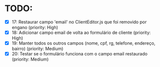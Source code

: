 # TODO:

- [x] 17: Restaurar campo 'email' no ClientEditor.js que foi removido por engano (priority: High)
- [x] 18: Adicionar campo email de volta ao formulário de cliente (priority: High)
- [x] 19: Manter todos os outros campos (nome, cpf, rg, telefone, endereço, bairro) (priority: Medium)
- [x] 20: Testar se o formulário funciona com o campo email restaurado (priority: Medium)
